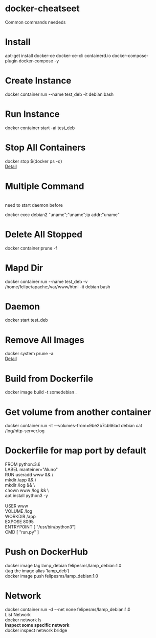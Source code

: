 # docker-cheatseet
Common commands neededs

# Install

apt-get install docker-ce docker-ce-cli containerd.io docker-compose-plugin docker-compose -y


# Create Instance
  
  docker container run --name test_deb -it debian bash

# Run Instance

  docker container start -ai test_deb

# Stop All Containers

docker stop $(docker ps -q)
<br>
<a target='_blank' href='https://www.unixtutorial.org/docker-stop-all-containers/'>Detail</a>

# Multiple Command

<br>
  need to start daemon before
<br>

docker exec debian2 "uname";"uname";ip addr;"uname"

# Delete All Stopped

docker container prune -f

# Mapd Dir

docker container run --name test_deb -v /home/felipe/apache:/var/www/html  -it debian bash

# Daemon

docker start test_deb

# Remove All Images

docker system prune -a
<br>
<a href='https://www.digitalocean.com/community/tutorials/how-to-remove-docker-images-containers-and-volumes#removing-volumes'>Detail</a>

# Build from Dockerfile

docker image build -t somedebian .

# Get volume from another container

docker container run -it --volumes-from=9be2b7cb66ad debian cat /log/http-server.log

# Dockerfile for map port by default

FROM python:3.6 <br>
LABEL manteiner="Aluno" <br>
RUN useradd www && \ <br>
    mkdir /app && \ <br>
    mkdir /log && \ <br>
    chown www /log && \ <br> 
    apt install python3 -y <br>
 <br>
USER www <br>
VOLUME /log <br>
WORKDIR /app <br>
EXPOSE 8095 <br>
ENTRYPOINT [ "/usr/bin/python3"] <br>
CMD [ "run.py" ] <br>


# Push on DockerHub

docker image tag lamp_debian felipesms/lamp_debian:1.0 <br>
(tag the image alias 'lamp_deb') <br>
docker image push felipesms/lamp_debian:1.0 


# Network

 docker container run -d --net none felipesms/lamp_debian:1.0
 <br>
 <strrong>List Network</strong>
 <br>
 docker network ls
 <br>
 <strong>Inspect some specific network</strong>
<br>
 docker inspect network bridge


 
 

